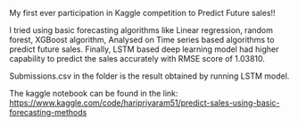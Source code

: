 My first ever participation in Kaggle competition to Predict Future sales!!

I tried using basic forecasting algorithms like Linear regression, random forest, XGBoost algorithm, Analysed on Time series based algorithms to predict future sales.
Finally, LSTM based deep learning model had higher capability to predict the sales accurately with RMSE score of 1.03810.

Submissions.csv in the folder is the result obtained by running LSTM model.

The kaggle notebook can be found in the link:
https://www.kaggle.com/code/haripriyaram51/predict-sales-using-basic-forecasting-methods
